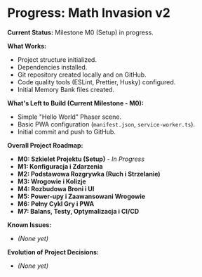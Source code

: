 # Progress: Math Invasion v2

**Current Status:** Milestone M0 (Setup) in progress.

**What Works:**
*   Project structure initialized.
*   Dependencies installed.
*   Git repository created locally and on GitHub.
*   Code quality tools (ESLint, Prettier, Husky) configured.
*   Initial Memory Bank files created.

**What's Left to Build (Current Milestone - M0):**
*   Simple "Hello World" Phaser scene.
*   Basic PWA configuration (`manifest.json`, `service-worker.ts`).
*   Initial commit and push to GitHub.

**Overall Project Roadmap:**
*   **M0: Szkielet Projektu (Setup)** - *In Progress*
*   **M1: Konfiguracja i Zdarzenia**
*   **M2: Podstawowa Rozgrywka (Ruch i Strzelanie)**
*   **M3: Wrogowie i Kolizje**
*   **M4: Rozbudowa Broni i UI**
*   **M5: Power-upy i Zaawansowani Wrogowie**
*   **M6: Pełny Cykl Gry i PWA**
*   **M7: Balans, Testy, Optymalizacja i CI/CD**

**Known Issues:**
*   *(None yet)*

**Evolution of Project Decisions:**
*   *(None yet)*
